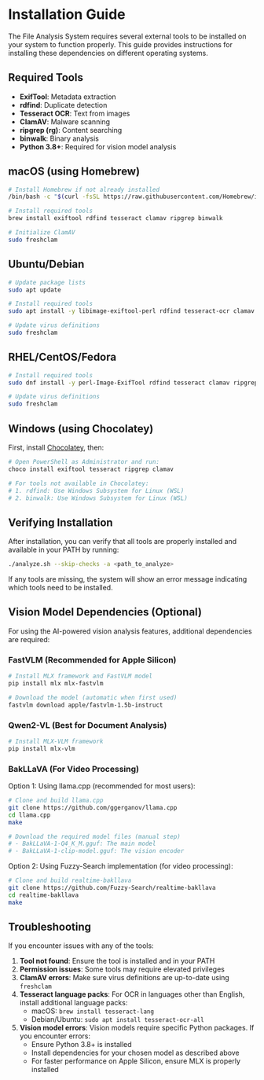 # Installation Guide

The File Analysis System requires several external tools to be installed on your system to function properly. This guide provides instructions for installing these dependencies on different operating systems.

## Required Tools

- **ExifTool**: Metadata extraction
- **rdfind**: Duplicate detection
- **Tesseract OCR**: Text from images
- **ClamAV**: Malware scanning
- **ripgrep (rg)**: Content searching
- **binwalk**: Binary analysis
- **Python 3.8+**: Required for vision model analysis

## macOS (using Homebrew)

```bash
# Install Homebrew if not already installed
/bin/bash -c "$(curl -fsSL https://raw.githubusercontent.com/Homebrew/install/HEAD/install.sh)"

# Install required tools
brew install exiftool rdfind tesseract clamav ripgrep binwalk

# Initialize ClamAV
sudo freshclam
```

## Ubuntu/Debian

```bash
# Update package lists
sudo apt update

# Install required tools
sudo apt install -y libimage-exiftool-perl rdfind tesseract-ocr clamav ripgrep binwalk

# Update virus definitions
sudo freshclam
```

## RHEL/CentOS/Fedora

```bash
# Install required tools
sudo dnf install -y perl-Image-ExifTool rdfind tesseract clamav ripgrep binwalk

# Update virus definitions
sudo freshclam
```

## Windows (using Chocolatey)

First, install [Chocolatey](https://chocolatey.org/install), then:

```powershell
# Open PowerShell as Administrator and run:
choco install exiftool tesseract ripgrep clamav

# For tools not available in Chocolatey:
# 1. rdfind: Use Windows Subsystem for Linux (WSL)
# 2. binwalk: Use Windows Subsystem for Linux (WSL)
```

## Verifying Installation

After installation, you can verify that all tools are properly installed and available in your PATH by running:

```bash
./analyze.sh --skip-checks -a <path_to_analyze>
```

If any tools are missing, the system will show an error message indicating which tools need to be installed.

## Vision Model Dependencies (Optional)

For using the AI-powered vision analysis features, additional dependencies are required:

### FastVLM (Recommended for Apple Silicon)

```bash
# Install MLX framework and FastVLM model
pip install mlx mlx-fastvlm

# Download the model (automatic when first used)
fastvlm download apple/fastvlm-1.5b-instruct
```

### Qwen2-VL (Best for Document Analysis)

```bash
# Install MLX-VLM framework
pip install mlx-vlm
```

### BakLLaVA (For Video Processing)

Option 1: Using llama.cpp (recommended for most users):

```bash
# Clone and build llama.cpp
git clone https://github.com/ggerganov/llama.cpp
cd llama.cpp
make

# Download the required model files (manual step)
# - BakLLaVA-1-Q4_K_M.gguf: The main model
# - BakLLaVA-1-clip-model.gguf: The vision encoder
```

Option 2: Using Fuzzy-Search implementation (for video processing):

```bash
# Clone and build realtime-bakllava
git clone https://github.com/Fuzzy-Search/realtime-bakllava
cd realtime-bakllava
make
```

## Troubleshooting

If you encounter issues with any of the tools:

1. **Tool not found**: Ensure the tool is installed and in your PATH
2. **Permission issues**: Some tools may require elevated privileges
3. **ClamAV errors**: Make sure virus definitions are up-to-date using `freshclam`
4. **Tesseract language packs**: For OCR in languages other than English, install additional language packs:
   - macOS: `brew install tesseract-lang`
   - Debian/Ubuntu: `sudo apt install tesseract-ocr-all`
5. **Vision model errors**: Vision models require specific Python packages. If you encounter errors:
   - Ensure Python 3.8+ is installed
   - Install dependencies for your chosen model as described above
   - For faster performance on Apple Silicon, ensure MLX is properly installed
